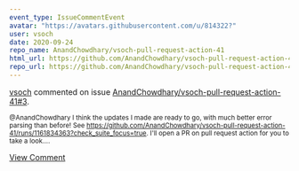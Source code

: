 ```yaml
---
event_type: IssueCommentEvent
avatar: "https://avatars.githubusercontent.com/u/814322?"
user: vsoch
date: 2020-09-24
repo_name: AnandChowdhary/vsoch-pull-request-action-41
html_url: https://github.com/AnandChowdhary/vsoch-pull-request-action-41/pull/3
repo_url: https://github.com/AnandChowdhary/vsoch-pull-request-action-41
---
```


<a href='https://github.com/vsoch' target='_blank'>vsoch</a> commented on issue <a href='https://github.com/AnandChowdhary/vsoch-pull-request-action-41/pull/3' target='_blank'>AnandChowdhary/vsoch-pull-request-action-41#3</a>.

<small>@AnandChowdhary I think the updates I made are ready to go, with much better error parsing than before! See https://github.com/AnandChowdhary/vsoch-pull-request-action-41/runs/1161834363?check_suite_focus=true. I'll open a PR on pull request action for you to take a look....</small>

<a href='https://github.com/AnandChowdhary/vsoch-pull-request-action-41/pull/3' target='_blank'>View Comment</a>